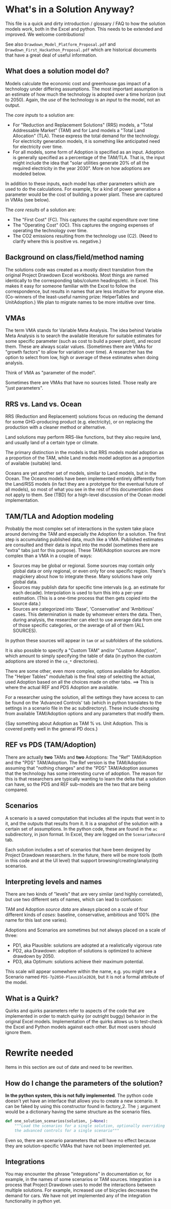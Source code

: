 # What's in a Solution Anyway?

This file is a quick and dirty introduction / glossary / FAQ to how the solution models work, both in the Excel and python.
This needs to be extended and improved.  We welcome contributions!

See also `Drawdown_Model_Platform_Proposal.pdf` and `Drawdown_First_Hackathon_Proposal.pdf` which are historical documents that have a great deal of useful information.


## What does a solution model do?

Models calculate the economic cost and greenhouse gas impact of a technology under differing assumptions.  The most important assumption is an estimate of how much the technology is adopted over a time horizon (out to 2050).  Again, the _use_ of the technology is an _input_ to the model, not an output.

The _core inputs_ to a solution are:
 * For "Reduction and Replacement Solutions" (RRS) models, a "Total Addressable Market" (TAM) and for Land models a "Total Land Allocation" (TLA).  These express the total demand for the technology.  For electricity generation models, it is something like anticipated need for electricity over time.
 * For all models, some form of Adoption is specified as an input.  Adoption is generally specified as a percentage of the TAM/TLA.  That is, the input might include the idea that "solar utilities generate 20% of all the required electricity in the year 2030".   More on how adoptions are modeled below.

In addition to these inputs, each model has other parameters which are used to do the calculations.  For example, for a kind of power generation a parameter would be the cost of building a power plant.  These are captured in VMAs (see below).

The _core results_ of a solution are:
 * The "First Cost" (FC).  This captures the capital expenditure over time
 * The "Operating Cost" (OC).  This captures the ongoing expenses of operating the technology over time.
 * The CO2 emissions resulting from the technology use (C2).  {Need to clarify where this is positive vs. negative.}

## Background on class/field/method naming

The solutions code was created as a mostly direct translation from the original Project Drawdown Excel workbooks.  Most things are named identically to the corresponding tabs/column headings/etc. in Excel.  This makes it easy for someone familiar with the Excel to follow the correspondence, but results in names that are less intuitive for anyone else.  (Co-winners of the least-useful naming prize: HelperTables and UnitAdoption.)  We plan to migrate names to be more intuitive over time.

## VMAs

The term VMA stands for Variable Meta Analysis.  The idea behind Variable Meta Analysis is to search the available literature for suitable estimates for some specific parameter (such as cost to build a power plant), and record them.   These are always scalar values.  (Sometimes there are VMAs for "growth factors" to allow for variation over time).   A researcher has the option to select from low, high or average of these estimates when doing analysis.

Think of VMA as "parameter of the model".

Sometimes there are VMAs that have no sources listed.  Those really are "just parameters".

## RRS vs. Land vs. Ocean

RRS (Reduction and Replacement) solutions focus on reducing the demand for some GHG-producing product (e.g. electricity), or on replacing the production with a cleaner method or alternative.

Land solutions may perform RRS-like functions, but they also require land, and usually land of a certain type or climate.

The primary distinction in the models is that RRS models model adoption as a proportion of the TAM, while Land models model adoption as a proportion of available (suitable) land.

Oceans are yet another set of models, similar to Land models, but in the Ocean.  The Oceans models have been implemented entirely differently from the Land/RSS models (in fact they are a prototype for the eventual future of all models), so most of what you see in the rest of this documentation does not apply to them.  See (TBD) for a high-level discussion of the Ocean model implementation.


## TAM/TLA and Adoption modeling

Probably the most complex set of interactions in the system take place around deriving the TAM and especially the Adoption for a solution.  The first step is accumulating published data, much like a VMA.  Published estimates are consulted and their data is input into the model (sometimes there are "extra" tabs just for this purpose).  These TAM/Adoption sources are more complex than a VMA in a couple of ways:

 * Sources may be global or regional.  Some sources may contain only global data or only regional, or even only for one specific region.  There's magickery about how to integrate these.   Many solutions have only global data.
 * Sources may publish data for specific time intervals (e.g. an estimate for each decade).  Interpolation is used to turn this into a per-year estimation.  (This is a one-time process that then gets copied into the source data.)
 * Sources are categorized into 'Base', 'Conservative' and 'Ambitious' cases.  This determination is made by whomever enters the data.  Then, during analysis, the researcher can elect to use average data from one of those specific categories, or the average of all of them (ALL SOURCES).

In python these sources will appear in `tam` or `ad` subfolders of the solutions.

It is also possible to specify a "Custom TAM" and/or "Custom Adoption", which amount to simply specifying the table of data (in python the custom adoptions are stored in the `ca_*` directories).

There are some other, even more complex, options available for Adoption.  The "Helper Tables" module/tab is the final step of selecting the actual, used Adoption based on all the choices made on other tabs. ==> This is where the actual REF and PDS Adoption are available.

For a researcher using the solution, all the settings they have access to can be found on the 'Advanced Controls' tab (which in python translates to the settings in a scenario file in the ac subdirectory).  These include choosing from available TAM/Adoption options and any parameters that modify them.

{Say something about Adoption as TAM % vs. Unit Adoption.  This is covered pretty well in the general PD docs.}

## REF vs PDS (TAM/Adoption)

There are actually **two** TAMs and **two** Adoptions:  The "Ref" TAM/Adoption and the "PDS" TAM/Adoption.  The Ref version is the TAM/Adoption assuming that "nothing changes" and the "PDS" TAM/Adoption assumes that the technology has some interesting curve of adoption.  The reason for this is that researchers are typically wanting to learn the delta that a solution can have, so the PDS and REF sub-models are the two that are being compared.

## Scenarios

A scenario is a saved computation that includes all the inputs that went in to it, and the outputs that results from it.   It is a snapshot of 
the solution with a certain set of assumptions.   In the python code, these are found in the `ac` subdirectory, in json format.   In Excel, they are logged on the `ScenarioRecord` tab.

Each solution includes a set of scenarios that have been designed by Project Drawdown researchers.  In the future, there will be more tools (both in this code and at the UI level) that support browsing/creating/analyzing scenarios.

## Interpreting levels and names

There are two kinds of "levels" that are very similar (and highly correlated), but use two different sets of names, which can lead to confusion:

TAM and Adoption _source data_ are always placed on a scale of four different kinds of _cases_:  baseline, conservative, ambitious and 100% (the name for this last one varies).

Adoptions and Scenarios are sometimes but not always placed on a scale of three: 
 * PD1, aka Plausible: solutions are adopted at a realistically vigorous rate
 * PD2, aka Drawdown: adoption of solutions is optimized to achieve drawdown by 2050.
 * PD3, aka Optimum: solutions achieve their maximum potential.

This scale will appear somewhere within the name, e.g. you might see a Scenario named `PDS-7p2050-Plausible2020`, but it is not a formal attribute of the model.

## What is a Quirk?

Quirks and quirks parameters refer to aspects of the code that are implemented in order to match quirky (or outright buggy) behavior in the original Excel models.
Implementation of the quirks allows us to test-check the Excel and Python models against each other.  But most users should ignore them.

# Rewrite needed

Items in this section are out of date and need to be rewritten.

## How do I change the parameters of the solution?

**In the python system, this is not fully implemented**.  The python code doesn't yet have an interface that allows you to create a new scenario.  It can be faked by using this constructor found in factory_2.  The `j` argument would be a dictionary having the same structure as the scenario files.

```python
def one_solution_scenarios(solution, j=None):
    """Load the scenarios for a single solution, optionally overriding
    the advanced controls for a single scenario"""
```

Even so, there are scenario parameters that will have no effect because they are solution-specific VMAs that have not been implemented yet.

## Integrations

You may encounter the phrase "integrations" in documentation or, for example, in the names of some scenarios or TAM sources.  Integration is a process that Project Drawdown uses to model the interactions between multiple solutions.  For example, increased use of bicycles decreases the demand for cars.  We have not yet implemented any of the integration functionality in python yet.
